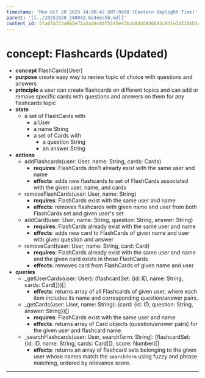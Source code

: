 ```yaml
---
timestamp: 'Mon Oct 20 2025 14:00:42 GMT-0400 (Eastern Daylight Time)'
parent: '[[../20251020_140042.624eec5b.md]]'
content_id: 5fa07a723a985e71a2a28c84f5545e43bcb82dd926892c8d1e3d210bb1c78349
---
```


# concept: Flashcards (Updated)

* **concept** FlashCards\[User]
* **purpose** create easy way to review topic of choice with questions and answers
* **principle** a user can create flashcards on different topics and can add or remove specific cards with questions and answers on them for any flashcards topic
* **state**
  * a set of FlashCards with
    * a User
    * a name String
    * a set of Cards with
      * a question String
      * an answer String
* **actions**
  * addFlashcards(user: User, name: String, cards: Cards)
    * **requires**: FlashCards don't already exist with the same user and name
    * **effects**: adds new flashcards to set of FlashCards associated with the given user, name, and cards
  * removeFlashCards(user: User, name: String)
    * **requires**: FlashCards exist with the same user and name
    * **effects**: removes flashcards with given name and user from both FlashCards set and given user's set
  * addCard(user: User, name: String, question: String, answer: String)
    * **requires**: FlashCards already exist with the same user and name
    * **effects**: adds new card to FlashCards of given name and user with given question and answer
  * removeCard(user: User, name: String, card: Card)
    * **requires**: FlashCards already exist with the same user and name and the given card exists in those FlashCards
    * **effects:** removes card from FlashCards of given name and user
* **queries**
  * \_getUserCards(user: User): (flashcardSet: {id: ID, name: String, cards: Card\[]})\[]
    * **effects**: returns array of all Flashcards of given user, where each item includes its name and corresponding question/answer pairs.
  * \_getCards(user: User, name: String): (card: {id: ID, question: String, answer: String})\[]
    * **requires**: FlashCards exist with the same user and name
    * **effects**: returns array of Card objects (question/answer pairs) for the given user and flashcard name.
  * \_searchFlashcards(user: User, searchTerm: String): (flashcardSet: {id: ID, name: String, cards: Card\[]}, score: Number)\[]
    * **effects**: returns an array of flashcard sets belonging to the given user whose names match the `searchTerm` using fuzzy and phrase matching, ordered by relevance score.

***
